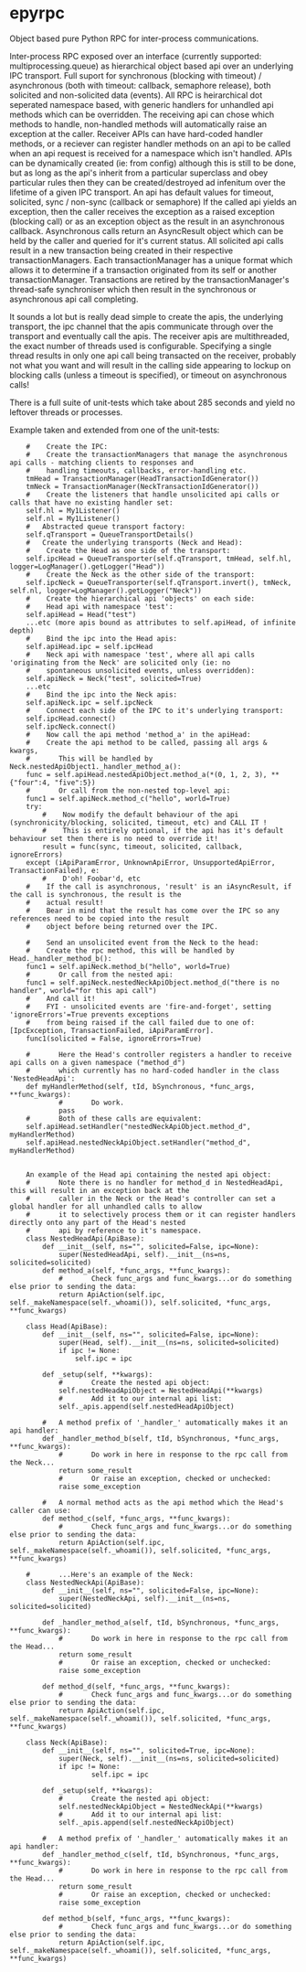 epyrpc
======

Object based pure Python RPC for inter-process communications.

Inter-process RPC exposed over an interface (currently supported: multiprocessing.queue) as hierarchical object
based api over an underlying IPC transport.
Full suport for synchronous (blocking with timeout) / asynchronous (both with timeout: callback, semaphore release), both solicited
and non-solicited data (events).
All RPC is heirarchical dot seperated namespace based, with generic handlers for unhandled api methods which 
can be overridden.
The receiving api can chose which methods to handle, non-handled methods will automatically raise an exception at
the caller.
Receiver APIs can have hard-coded handler methods, or a reciever can register handler methods on an api to be
called when an api request is received for a namespace which isn't handled.
APIs can be dynamically created (ie: from config) although this is still to be done, but as long as the api's inherit
from a particular superclass and obey particular rules then they can be created/destroyed ad infenitum over the
lifetime of a given IPC transport.
An api has default values for timeout, solicited, sync / non-sync (callback or semaphore)
If the called api yields an exception, then the caller receives the exception as a raised exception (blocking call)
or as an exception object as the result in an asynchronous callback.
Asynchronous calls return an AsyncResult object which can be held by the caller and queried for it's current status.
All solicited api calls result in a new transaction being created in their respective transactionManagers. Each
transactionManager has a unique format which allows it to determine if a transaction originated from its self or another
transactionManager.
Transactions are retired by the transactionManager's thread-safe synchroniser which then result in the synchronous
or asynchronous api call completing.

It sounds a lot but is really dead simple to create the apis, the underlying transport, the ipc channel that the apis
communicate through over the transport and eventually call the apis.
The receiver apis are multithreaded, the exact number of threads used is configurable. Specifying a single thread results
in only one api call being transacted on the receiver, probably not what you want and will result in the calling side
appearing to lockup on blocking calls (unless a timeout is specified), or timeout on asynchronous calls!

There is a full suite of unit-tests which take about 285 seconds and yield no leftover threads or processes.

Example taken and extended from one of the unit-tests:

        #    Create the IPC:
        #    Create the transactionManagers that manage the asynchronous api calls - matching clients to responses and
        #    handling timeouts, callbacks, error-handling etc.
        tmHead = TransactionManager(HeadTransactionIdGenerator())
        tmNeck = TransactionManager(NeckTransactionIdGenerator())
        #    Create the listeners that handle unsolicited api calls or calls that have no existing handler set:
        self.hl = My1Listener()
        self.nl = My1Listener()
        #   Abstracted queue transport factory:
        self.qTransport = QueueTransportDetails()
        #   Create the underlying transports (Neck and Head):
        #    Create the Head as one side of the transport:
        self.ipcHead = QueueTransporter(self.qTransport, tmHead, self.hl, logger=LogManager().getLogger("Head"))
        #    Create the Neck as the other side of the transport:
        self.ipcNeck = QueueTransporter(self.qTransport.invert(), tmNeck, self.nl, logger=LogManager().getLogger("Neck"))
        #    Create the hierarchical api 'objects' on each side:
        #    Head api with namespace 'test':
        self.apiHead = Head("test")
        ...etc (more apis bound as attributes to self.apiHead, of infinite depth)
        #    Bind the ipc into the Head apis:
        self.apiHead.ipc = self.ipcHead
        #    Neck api with namespace 'test', where all api calls 'originating from the Neck' are solicited only (ie: no
        #    spontaneous unsolicited events, unless overridden):
        self.apiNeck = Neck("test", solicited=True)
        ...etc
        #    Bind the ipc into the Neck apis:
        self.apiNeck.ipc = self.ipcNeck
        #    Connect each side of the IPC to it's underlying transport:
        self.ipcHead.connect()
        self.ipcNeck.connect()
        #    Now call the api method 'method_a' in the apiHead:
        #    Create the api method to be called, passing all args & kwargs,
        #       This will be handled by Neck.nestedApiObject1._handler_method_a():
        func = self.apiHead.nestedApiObject.method_a(*(0, 1, 2, 3), **{"four":4, "five":5})
        #       Or call from the non-nested top-level api:
        func1 = self.apiNeck.method_c("hello", world=True)
        try:
            #    Now modify the default behaviour of the api (synchronicity/blocking, solicited, timeout, etc) and CALL IT !
            #    This is entirely optional, if the api has it's default behaviour set then there is no need to override it!
            result = func(sync, timeout, solicited, callback, ignoreErrors)
        except (iApiParamError, UnknownApiError, UnsupportedApiError, TransactionFailed), e:
            #    D'oh! Foobar'd, etc
        #    If the call is asynchronous, 'result' is an iAsyncResult, if the call is synchronous, the result is the
        #    actual result!
        #    Bear in mind that the result has come over the IPC so any references need to be copied into the result
        #    object before being returned over the IPC.
        
        #    Send an unsolicited event from the Neck to the head:
        #    Create the rpc method, this will be handled by Head._handler_method_b():
        func1 = self.apiNeck.method_b("hello", world=True)
        #       Or call from the nested api:
        func1 = self.apiNeck.nestedNeckApiObject.method_d("there is no handler", world="for this api call")
        #    And call it!
        #    FYI - unsolicited events are 'fire-and-forget', setting 'ignoreErrors'=True prevents exceptions
        #    from being raised if the call failed due to one of: [IpcException, TransactionFailed, iApiParamError].
        func1(solicited = False, ignoreErrors=True)
        
        #       Here the Head's controller registers a handler to receive api calls on a given namespace ("method_d")
        #       which currently has no hard-coded handler in the class 'NestedHeadApi':
        def myHandlerMethod(self, tId, bSynchronous, *func_args, **func_kwargs):
                #       Do work.
                pass
        #       Both of these calls are equivalent:
        self.apiHead.setHandler("nestedNeckApiObject.method_d", myHandlerMethod)
        self.apiHead.nestedNeckApiObject.setHandler("method_d", myHandlerMethod)
        
        
        An example of the Head api containing the nested api object:
        #       Note there is no handler for method_d in NestedHeadApi, this will result in an exception back at the
        #       caller in the Neck or the Head's controller can set a global handler for all unhandled calls to allow
        #       it to selectively process them or it can register handlers directly onto any part of the Head's nested
        #       api by reference to it's namespace.
        class NestedHeadApi(ApiBase):
            def __init__(self, ns="", solicited=False, ipc=None):
                super(NestedHeadApi, self).__init__(ns=ns, solicited=solicited)
            def method_a(self, *func_args, **func_kwargs):
                #       Check func_args and func_kwargs...or do something else prior to sending the data:
                return ApiAction(self.ipc, self._makeNamespace(self._whoami()), self.solicited, *func_args, **func_kwargs)
        
        class Head(ApiBase):
            def __init__(self, ns="", solicited=False, ipc=None):
                super(Head, self).__init__(ns=ns, solicited=solicited)
                if ipc != None:
                    self.ipc = ipc

            def _setup(self, **kwargs):
                #       Create the nested api object:
                self.nestedHeadApiObject = NestedHeadApi(**kwargs)
                #       Add it to our internal api list:
                self._apis.append(self.nestedHeadApiObject)
        
            #   A method prefix of '_handler_' automatically makes it an api handler:
            def _handler_method_b(self, tId, bSynchronous, *func_args, **func_kwargs):
                #       Do work in here in response to the rpc call from the Neck...
                return some_result
                #       Or raise an exception, checked or unchecked:
                raise some_exception
        
            #   A normal method acts as the api method which the Head's caller can use:
            def method_c(self, *func_args, **func_kwargs):
                #       Check func_args and func_kwargs...or do something else prior to sending the data:
                return ApiAction(self.ipc, self._makeNamespace(self._whoami()), self.solicited, *func_args, **func_kwargs)

        #       ...Here's an example of the Neck:
        class NestedNeckApi(ApiBase):
            def __init__(self, ns="", solicited=False, ipc=None):
                super(NestedNeckApi, self).__init__(ns=ns, solicited=solicited)

            def _handler_method_a(self, tId, bSynchronous, *func_args, **func_kwargs):
                #       Do work in here in response to the rpc call from the Head...
                return some_result
                #       Or raise an exception, checked or unchecked:
                raise some_exception

            def method_d(self, *func_args, **func_kwargs):
                #       Check func_args and func_kwargs...or do something else prior to sending the data:
                return ApiAction(self.ipc, self._makeNamespace(self._whoami()), self.solicited, *func_args, **func_kwargs)
                
        class Neck(ApiBase):
            def __init__(self, ns="", solicited=True, ipc=None):
                super(Neck, self).__init__(ns=ns, solicited=solicited)
                if ipc != None:
                        self.ipc = ipc
 
            def _setup(self, **kwargs):
                #       Create the nested api object:
                self.nestedNeckApiObject = NestedNeckApi(**kwargs)
                #       Add it to our internal api list:
                self._apis.append(self.nestedNeckApiObject)
                
            #   A method prefix of '_handler_' automatically makes it an api handler:
            def _handler_method_c(self, tId, bSynchronous, *func_args, **func_kwargs):
                #       Do work in here in response to the rpc call from the Head...
                return some_result
                #       Or raise an exception, checked or unchecked:
                raise some_exception
                
            def method_b(self, *func_args, **func_kwargs):
                #       Check func_args and func_kwargs...or do something else prior to sending the data:
                return ApiAction(self.ipc, self._makeNamespace(self._whoami()), self.solicited, *func_args, **func_kwargs)
                
                
